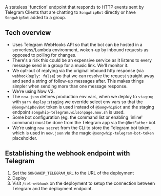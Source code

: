 A stateless 'function' endpoint that responds to HTTP events sent by Telegram Clients that are chatting to `SongwhipBot` directly or have `SongwhipBot` added to a group.

## Tech overview

- Uses Telegram WebHooks API so that the bot can be hosted in a serverless/Lambda environment, woken-up by inbound requests as opposed to polling for changes.
- There's a risk this could be an expensive service as it listens to every message send in a group for a music link. We'll monitor it.
- We opt-out of replying via the original inbound http response (via `webhookReply: false`) so that we can resolve the request straight away and send a string of follow-up messages after. This makes things simpler when sending more than one message response.
- We're using Now V2.
- The `now.json` defines production env vars, when we deploy to `staging` with `yarn deploy:staging` we override select env vars so that the `@SongwhipDevBot` token is used instead of `@SongwhipBot` and the staging endpoint `songwhip-telegram.wilsonpage.now.sh` is used.
- Some bot configuration (eg. the command list or enabling 'inline' command) must be done from the Telegram app via the `@BotFather` bot.
- We're using `now secret` from the CLi to store the Telegram bot token, which is used in `now.json` via the magic `@songwhip-telegram-bot-token` placeholder.

## Establishing the webhook endpoint with Telegram

1. Set the `SONGWHIP_TELEGRAM_URL` to the URL of the deployment
2. Deploy
3. Visit `/set-webhook` on the deployment to setup the connection between Telegram and the deployment endpoint.
